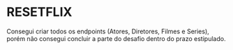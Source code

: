 # RESETFLIX

Consegui criar todos os endpoints (Atores, Diretores, Filmes e Series), porém não consegui 
concluir a parte do desafio dentro do prazo estipulado.